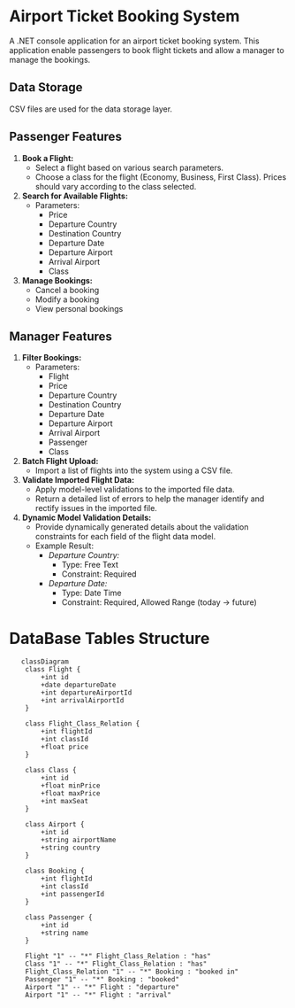 # Airport Ticket Booking System
A .NET console application for an airport ticket booking system. This application enable passengers to book flight tickets and allow a manager to manage the bookings.

## Data Storage
CSV files are used for the data storage layer.

## Passenger Features
1. **Book a Flight:**
    - Select a flight based on various search parameters.
    - Choose a class for the flight (Economy, Business, First Class). Prices should vary according to the class selected.
2. **Search for Available Flights:**
    - Parameters:
        - Price
        - Departure Country
        - Destination Country
        - Departure Date
        - Departure Airport
        - Arrival Airport
        - Class
3. **Manage Bookings:**
    - Cancel a booking
    - Modify a booking
    - View personal bookings

## Manager Features

1. **Filter Bookings:**
    - Parameters:
        - Flight
        - Price
        - Departure Country
        - Destination Country
        - Departure Date
        - Departure Airport
        - Arrival Airport
        - Passenger
        - Class
2. **Batch Flight Upload:**
    - Import a list of flights into the system using a CSV file.
3. **Validate Imported Flight Data:**
    - Apply model-level validations to the imported file data.
    - Return a detailed list of errors to help the manager identify and rectify issues in the imported file.
4. **Dynamic Model Validation Details:**
    - Provide dynamically generated details about the validation constraints for each field of the flight data model.
    - Example Result:
        - *Departure Country:*
            - Type: Free Text
            - Constraint: Required
        - *Departure Date:*
            - Type: Date Time
            - Constraint: Required, Allowed Range (today → future)

# DataBase Tables Structure

```mermaid 
   classDiagram
    class Flight {
        +int id
        +date departureDate
        +int departureAirportId
        +int arrivalAirportId
    }
    
    class Flight_Class_Relation {
        +int flightId
        +int classId
        +float price
    }
    
    class Class {
        +int id
        +float minPrice
        +float maxPrice
        +int maxSeat
    }
    
    class Airport {
        +int id
        +string airportName
        +string country
    }
    
    class Booking {
        +int flightId
        +int classId
        +int passengerId
    }
    
    class Passenger {
        +int id
        +string name
    }

    Flight "1" -- "*" Flight_Class_Relation : "has"
    Class "1" -- "*" Flight_Class_Relation : "has"
    Flight_Class_Relation "1" -- "*" Booking : "booked in"
    Passenger "1" -- "*" Booking : "booked"
    Airport "1" -- "*" Flight : "departure"
    Airport "1" -- "*" Flight : "arrival"

```

